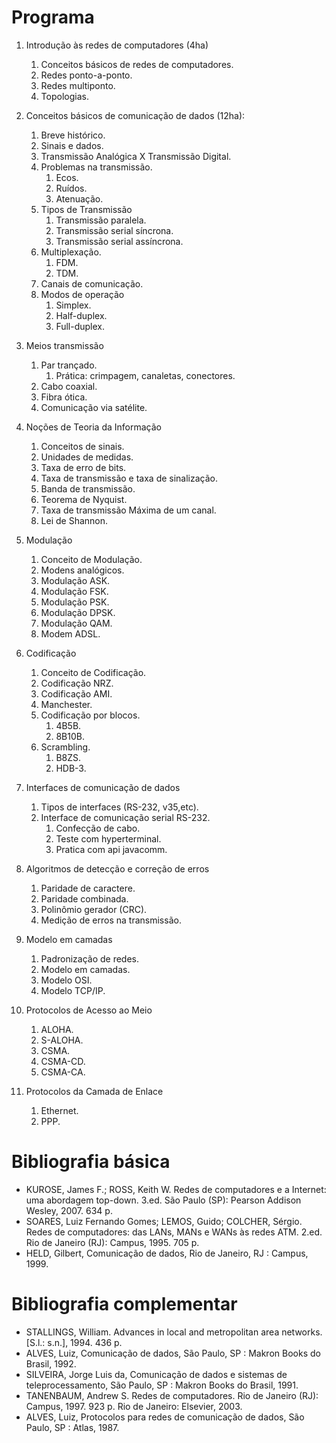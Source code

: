 # Programa
1. Introdução às redes de computadores (4ha)
	1. Conceitos básicos de redes de computadores.
	2. Redes ponto-a-ponto.
	3. Redes multiponto.
	4. Topologias.

2. Conceitos básicos de comunicação de dados (12ha):
	1. Breve histórico.
	2. Sinais e dados.
	3. Transmissão Analógica X Transmissão Digital.
	4. Problemas na transmissão.
		1. Ecos.
		2. Ruídos.
		3. Atenuação.
	5. Tipos de Transmissão
		1. Transmissão paralela.
		2. Transmissão serial síncrona.
		3. Transmissão serial assíncrona.
	6. Multiplexação.
		1. FDM.
		2. TDM.
	7. Canais de comunicação.
	8. Modos de operação
		1. Simplex.
		2. Half-duplex.
		3. Full-duplex.
3. Meios transmissão
	1. Par trançado.
		1. Prática: crimpagem, canaletas, conectores.
	2. Cabo coaxial.
	3. Fibra ótica.
	4. Comunicação via satélite.
4. Noções de Teoria da Informação
	1. Conceitos de sinais.
	2. Unidades de medidas.
	3. Taxa de erro de bits.
	4. Taxa de transmissão e taxa de sinalização.
	5. Banda de transmissão.
	6. Teorema de Nyquist.
	7. Taxa de transmissão Máxima de um canal.
	8. Lei de Shannon.
5. Modulação
	1. Conceito de Modulação.
	2. Modens analógicos.
	3. Modulação ASK.
	4. Modulação FSK.
	5. Modulação PSK.
	6. Modulação DPSK.
	7. Modulação QAM.
	8. Modem ADSL.
6. Codificação
	1. Conceito de Codificação.
	2. Codificação NRZ.
	3. Codificação AMI.
	4. Manchester.
	5. Codificação por blocos.
		1. 4B5B.
		2. 8B10B.
	6. Scrambling.
		1. B8ZS.
		2. HDB-3.
7. Interfaces de comunicação de dados
	1. Tipos de interfaces (RS-232, v35,etc).
	2. Interface de comunicação serial RS-232.
		1. Confecção de cabo.
		2. Teste com hyperterminal.
		3. Pratica com api javacomm.
8. Algoritmos de detecção e correção de erros
	1. Paridade de caractere.
	2. Paridade combinada.
	3. Polinômio gerador (CRC).
	4. Medição de erros na transmissão.
9. Modelo em camadas
	1. Padronização de redes.
	2. Modelo em camadas.
	3. Modelo OSI.
	4. Modelo TCP/IP.
10. Protocolos de Acesso ao Meio
	1. ALOHA.
	2. S-ALOHA.
	3. CSMA.
	4. CSMA-CD.
	5. CSMA-CA.
11. Protocolos da Camada de Enlace
	1. Ethernet.
	2. PPP.

# Bibliografia básica
- KUROSE, James F.; ROSS, Keith W. Redes de computadores e a Internet: uma abordagem top-down. 3.ed. São Paulo (SP): Pearson Addison Wesley, 2007. 634 p.
- SOARES, Luiz Fernando Gomes; LEMOS, Guido; COLCHER, Sérgio. Redes de computadores: das LANs, MANs e WANs às redes ATM. 2.ed. Rio de Janeiro (RJ): Campus, 1995. 705 p.
- HELD, Gilbert, Comunicação de dados, Rio de Janeiro, RJ : Campus, 1999.


# Bibliografia complementar
- STALLINGS, William. Advances in local and metropolitan area networks. [S.l.: s.n.], 1994. 436 p.
- ALVES, Luiz, Comunicação de dados, São Paulo, SP : Makron Books do Brasil, 1992.
- SILVEIRA, Jorge Luis da, Comunicação de dados e sistemas de teleprocessamento, São Paulo, SP : Makron Books do Brasil, 1991.
- TANENBAUM, Andrew S. Redes de computadores. Rio de Janeiro (RJ): Campus, 1997. 923 p. Rio de Janeiro: Elsevier, 2003.
- ALVES, Luiz, Protocolos para redes de comunicação de dados, São Paulo, SP : Atlas, 1987. 
